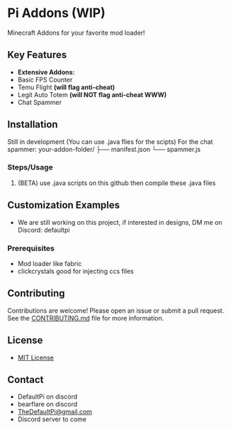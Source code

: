 # Pi Addons (WIP)
Minecraft Addons for your favorite mod loader!

## Key Features

*   **Extensive Addons:**
*   Basic FPS Counter
*   Temu Flight **(will flag anti-cheat)**
*   Legit Auto Totem **(will NOT flag anti-cheat WWW)**
*   Chat Spammer
## Installation

Still in development (You can use .java flies for the scipts)
For the chat spammer:
your-addon-folder/
├── manifest.json
└── spammer.js

### Steps/Usage

1. (BETA) use .java scripts on this github then compile these .java files
   
## Customization Examples
*   We are still working on this project, if interested in designs, DM me on Discord: defaultpi

### Prerequisites

*   Mod loader like fabric
*   clickcrystals good for injecting ccs files

## Contributing

Contributions are welcome! Please open an issue or submit a pull request. See the [CONTRIBUTING.md](CONTRIBUTING.md) file for more information.

## License

*   [MIT License](LICENSE)

## Contact

*   DefaultPi on discord
*   bearflare on discord
*   [TheDefaultPi@gmail.com](mailto:TheDefaultPi@gmail.com)
*   Discord server to come
